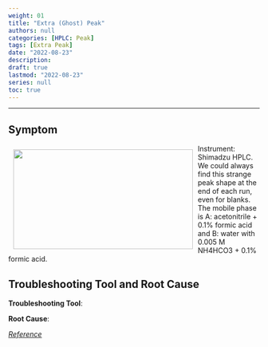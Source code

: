 ```yaml
---
weight: 01
title: "Extra (Ghost) Peak"
authors: null
categories: [HPLC: Peak]
tags: [Extra Peak]
date: "2022-08-23"
description:  
draft: true
lastmod: "2022-08-23"
series: null
toc: true
---
```




<!--more-->
---

## Symptom
<div class = "row">
<img width ="360" height= "200" src = "/docs/images/1661263632922.jpg" style ="float: left" HSPACE="10" VSPACE="10"/>
Instrument: Shimadzu HPLC.   
We could always find this strange peak shape at the end of each run, even for blanks. The mobile phase is A: acetonitrile + 0.1% formic acid and B: water with 0.005 M NH4HCO3 + 0.1% formic acid. 
</div>

## Troubleshooting Tool and Root Cause

<div class = "row">

<b>Troubleshooting Tool</b>:  

<b>Root Cause</b>:  

</div>

[*Reference*](https://www.linkedin.com/feed/update/urn:li:activity:6967844704864403456?utm_source=share&utm_medium=member_desktop)  
